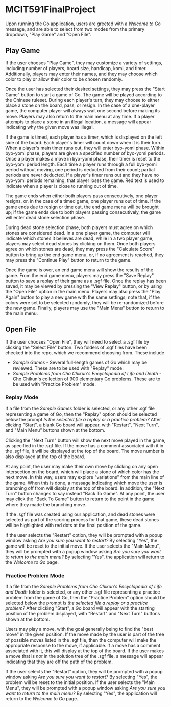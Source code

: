 # MCIT591FinalProject

Upon running the Go application, users are greeted with a _Welcome to Go_ message, and are able to select from two modes from the primary dropdown, "Play Game" and "Open File".

## Play Game
If the user chooses "Play Game", they may customize a variety of settings, including number of players, board size, handicap, komi, and timer. Additionally, players may enter their names, and they may choose which color to play or allow their color to be chosen randomly.

Once the user has selected their desired settings, they may press the "Start Game" button to start a game of Go. The game will be played according to the Chinese ruleset. During each player's turn, they may choose to either place a stone on the board, pass, or resign. In the case of a one-player game, the computer player will always wait one second before making its move. Players may also return to the main menu at any time. If a player attempts to place a stone in an illegal location, a message will appear indicating why the given move was illegal.

If the game is timed, each player has a timer, which is displayed on the left side of the board. Each player's timer will count down when it is their turn. When a player's main timer runs out, they will enter byo-yomi phase. Within byo-yomi phase, players are given a specified number of byo-yomi periods. Once a player makes a move in byo-yomi phase, their timer is reset to the byo-yomi period length. Each time a player runs through a full byo-yomi period without moving, one period is deducted from their count; partial periods are never deducted. If a player's timer runs out and they have no byo-yomi periods remaining, that player loses the game. Red text is used to indicate when a player is close to running out of time.

The game ends when either both players pass consecutively, one player resigns, or, in the case of a timed game, one player runs out of time. If the game ends due to resign or time out, the end game menu will be brought up; if the game ends due to both players passing consecutively, the game will enter dead stone selection phase.

During dead stone selection phase, both players must agree on which stones are considered dead. In a one player game, the computer will indicate which stones it believes are dead, while in a two player game, players may select dead stones by clicking on them. Once both players agree on which stones are dead, they may press the "Calculate Score" button to bring up the end game menu, or, if no agreement is reached, they may press the "Continue Play" button to return to the game.

Once the game is over, an end game menu will show the results of the game. From the end game menu, players may press the "Save Replay" button to save a replay of their game as a .sgf file. Once the replay has been saved, it may be viewed by pressing the "View Replay" button, or by using the "Open File" option in the main menu. Players may also press the "Play Again" button to play a new game with the same settings; note that, if the colors were set to be selected randomly, they will be re-randomized before the new game. Finally, players may use the "Main Menu" button to return to the main menu.

## Open File
If the user chooses "Open File", they will need to select a .sgf file by clicking the "Select File" button. Two folders of .sgf files have been checked into the repo, which we recommend choosing from. These include
* _Sample Games_ - Several full-length games of Go which may be reviewed. These are to be used with "Replay" mode.
* _Sample Problems from Cho Chikun's Encyclopedia of Life and Death_ - Cho Chikun's collection of 900 elementary Go problems. These are to be used with "Practice Problem" mode.

### Replay Mode
If a file from the _Sample Games_ folder is selected, or any other .sgf file representing a game of Go, then the "Replay" option should be selected below the prompt _Is the selected file a replay or a practice problem?_ After clicking "Start", a blank Go board will appear, with "Restart", "Next Turn", and "Main Menu" buttons shown at the bottom.

Clicking the "Next Turn" button will show the next move played in the game, as specified in the .sgf file. If the move has a comment associated with it in the .sgf file, it will be displayed at the top of the board. The move number is also displayed at the top of the board.

At any point, the user may make their own move by clicking on any open intersection on the board, which will place a stone of which color has the next move. In this way, users may explore "variations" from the main line of the game. When this is done, a message indicating which move the user is branching off from will display at the top of the board. In addition, the "Next Turn" button changes to say instead "Back To Game". At any point, the user may click the "Back To Game" button to return to the point in the game where they made the branching move.

If the .sgf file was created using our application, and dead stones were selected as part of the scoring process for that game, these dead stones will be highlighted with red dots at the final position of the game.

If the user selects the "Restart" option, they will be prompted with a popup window asking _Are you sure you want to restart?_ By selecting "Yes", the game will be reset to the initial move. If the user selects the "Main Menu", they will be prompted with a popup window asking _Are you sure you want to return to the main menu?_ By selecting "Yes", the application will return to the _Welcome to Go_ page.

### Practice Problem Mode
If a file from the _Sample Problems from Cho Chikun's Encyclopedia of Life and Death_ folder is selected, or any other .sgf file representing a practice problem from the game of Go, then the "Practice Problem" option should be selected below the prompt _Is the selected file a replay or a practice problem?_ After clicking "Start", a Go board will appear with the starting position of the problem displayed, with "Restart" and "Next Turn" buttons shown at the bottom.

Users may play a move, with the goal generally being to find the "best move" in the given position. If the move made by the user is part of the tree of possible moves listed in the .sgf file, then the computer will make the appropriate response to the move, if applicable. If a move has a comment associated with it, this will display at the top of the board. If the user makes a move that is _not_ in the solution tree of the .sgf file, a message will appear indicating that they are off the path of the problem.

If the user selects the "Restart" option, they will be prompted with a popup window asking _Are you sure you want to restart?_ By selecting "Yes", the problem will be reset to the initial position. If the user selects the "Main Menu", they will be prompted with a popup window asking _Are you sure you want to return to the main menu?_ By selecting "Yes", the application will return to the _Welcome to Go_ page.
